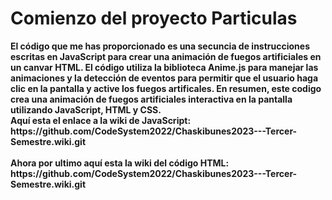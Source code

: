 <h1>
Comienzo del proyecto Particulas</h1>
<strong>El código que me has proporcionado es una secuncia de instrucciones escritas en JavaScript para crear una animación de fuegos artificiales en un canvar HTML. El código utiliza la biblioteca Anime.js para manejar las animaciones y la detección de eventos para permitir que el usuario haga clic en la pantalla y active los fuegos artificales. En resumen, este codigo crea una animación de fuegos artificiales interactiva en la pantalla utilizando JavaScript, HTML y CSS.</strong>
<br><strong>
Aquí esta el enlace a la wiki de JavaScript: https://github.com/CodeSystem2022/Chaskibunes2023---Tercer-Semestre.wiki.git</br></strong>
<br><strong>
Ahora por ultimo aquí esta la wiki del código HTML: https://github.com/CodeSystem2022/Chaskibunes2023---Tercer-Semestre.wiki.git</br></strong>
